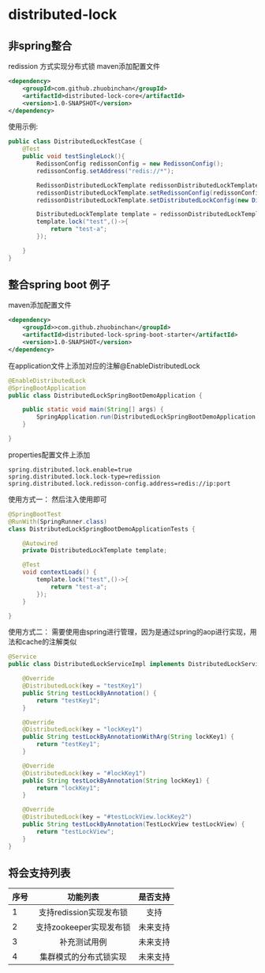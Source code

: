 # distributed-lock

## 非spring整合
redission 方式实现分布式锁
maven添加配置文件
```xml
<dependency>
    <groupId>com.github.zhuobinchan</groupId>
    <artifactId>distributed-lock-core</artifactId>
    <version>1.0-SNAPSHOT</version>
</dependency>
```

使用示例:
```java
public class DistributedLockTestCase {
    @Test
    public void testSingleLock(){
        RedissonConfig redissonConfig = new RedissonConfig();
        redissonConfig.setAddress("redis://*");

        RedissonDistributedLockTemplate redissonDistributedLockTemplate = new RedissonDistributedLockTemplate();
        redissonDistributedLockTemplate.setRedissonConfig(redissonConfig);
        redissonDistributedLockTemplate.setDistributedLockConfig(new DistributedLockConfig());

        DistributedLockTemplate template = redissonDistributedLockTemplate;
        template.lock("test",()->{
            return "test-a";
        });

    }
}
```


## 整合spring boot 例子
maven添加配置文件
```xml
<dependency>
	<groupId>>com.github.zhuobinchan</groupId>
	<artifactId>distributed-lock-spring-boot-starter</artifactId>
	<version>1.0-SNAPSHOT</version>
</dependency>
```

在application文件上添加对应的注解@EnableDistributedLock
```java
@EnableDistributedLock
@SpringBootApplication
public class DistributedLockSpringBootDemoApplication {

	public static void main(String[] args) {
		SpringApplication.run(DistributedLockSpringBootDemoApplication.class, args);
	}

}
```

properties配置文件上添加
```properties
spring.distributed.lock.enable=true
spring.distributed.lock.lock-type=redission
spring.distributed.lock.redisson-config.address=redis://ip:port
```

使用方式一：
然后注入使用即可
```java
@SpringBootTest
@RunWith(SpringRunner.class)
class DistributedLockSpringBootDemoApplicationTests {

	@Autowired
	private DistributedLockTemplate template;

	@Test
	void contextLoads() {
		template.lock("test",()->{
			return "test-a";
		});
	}

}
```

使用方式二：
需要使用由spring进行管理，因为是通过spring的aop进行实现，用法和cache的注解类似
```java
@Service
public class DistributedLockServiceImpl implements DistributedLockService {

    @Override
    @DistributedLock(key = "testKey1")
    public String testLockByAnnotation() {
        return "testKey1";
    }

    @Override
    @DistributedLock(key = "lockKey1")
    public String testLockByAnnotationWithArg(String lockKey1) {
        return "testKey1";
    }

    @Override
    @DistributedLock(key = "#lockKey1")
    public String testLockByAnnotation(String lockKey1) {
        return "lockKey1";
    }

    @Override
    @DistributedLock(key = "#testLockView.lockKey2")
    public String testLockByAnnotation(TestLockView testLockView) {
        return "testLockView";
    }
}
```

## 将会支持列表

 序号      | 功能列表     | 是否支持  
 -------- | :-----------:  | :-----------: 
 1     | 支持redission实现发布锁     | 支持  
 2     | 支持zookeeper实现发布锁     | 未来支持
 3     | 补充测试用例     | 未来支持
 4     | 集群模式的分布式锁实现     | 未来支持